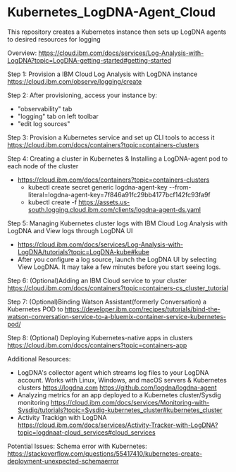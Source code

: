 # Kubernetes_LogDNA-Agent_Cloud
This repository creates a Kubernetes instance then sets up LogDNA agents to desired resources for logging

Overview: https://cloud.ibm.com/docs/services/Log-Analysis-with-LogDNA?topic=LogDNA-getting-started#getting-started

Step 1: Provision a IBM Cloud Log Analysis with LogDNA instance https://cloud.ibm.com/observe/logging/create 

Step 2: After provisioning, access your instance by: 
- "observability" tab
- "logging" tab on left toolbar
- "edit log sources" 

Step 3: Provision a Kubernetes service and set up CLI tools to access it 
https://cloud.ibm.com/docs/containers?topic=containers-clusters

Step 4: Creating a cluster in Kubernetes & Installing a LogDNA-agent pod to each node of the cluster
- https://cloud.ibm.com/docs/containers?topic=containers-clusters
  - kubectl create secret generic logdna-agent-key --from-literal=logdna-agent-key=7f846a91fc29bb4177bcf142fc93fa9f
  - kubectl create -f https://assets.us-south.logging.cloud.ibm.com/clients/logdna-agent-ds.yaml

Step 5: Managing Kubernetes cluster logs with IBM Cloud Log Analysis with LogDNA and View logs through LogDNA UI
- https://cloud.ibm.com/docs/services/Log-Analysis-with-LogDNA/tutorials?topic=LogDNA-kube#kube
- After you configure a log source, launch the LogDNA UI by selecting View LogDNA. It may take a few minutes before you start seeing logs.

Step 6: (Optional)Adding an IBM Cloud service to your cluster https://cloud.ibm.com/docs/containers?topic=containers-cs_cluster_tutorial

Step 7: (Optional)Binding Watson Assistant(formerly Conversation) a Kubernetes POD to https://developer.ibm.com/recipes/tutorials/bind-the-watson-conversation-service-to-a-bluemix-container-service-kubernetes-pod/

Step 8: (Optional) Deploying Kubernetes-native apps in clusters https://cloud.ibm.com/docs/containers?topic=containers-app






Additional Resources:
- LogDNA's collector agent which streams log files to your LogDNA account. Works with Linux, Windows, and macOS servers & Kubernetes clusters https://logdna.com https://github.com/logdna/logdna-agent
- Analyzing metrics for an app deployed to a Kubernetes cluster/Sysdig monitoring https://cloud.ibm.com/docs/services/Monitoring-with-Sysdig/tutorials?topic=Sysdig-kubernetes_cluster#kubernetes_cluster
- Activity Trackign with LogDNA https://cloud.ibm.com/docs/services/Activity-Tracker-with-LogDNA?topic=logdnaat-cloud_services#cloud_services

Potential Issues:
Schema error with Kubernetes: https://stackoverflow.com/questions/55417410/kubernetes-create-deployment-unexpected-schemaerror
